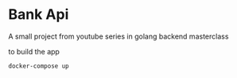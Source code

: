 # Bank Api

A small project from youtube series in golang backend masterclass

to build the app

```
docker-compose up
```
